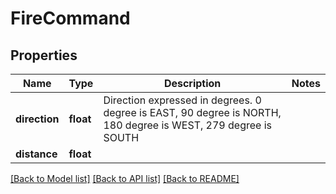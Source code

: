 # FireCommand

## Properties
Name | Type | Description | Notes
------------ | ------------- | ------------- | -------------
**direction** | **float** | Direction expressed in degrees. 0 degree is EAST, 90 degree is NORTH, 180 degree is WEST, 279 degree is SOUTH | 
**distance** | **float** |  | 

[[Back to Model list]](../README.md#documentation-for-models) [[Back to API list]](../README.md#documentation-for-api-endpoints) [[Back to README]](../README.md)


